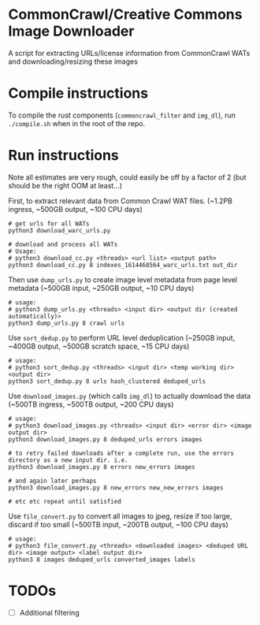 # CommonCrawl/Creative Commons Image Downloader

A script for extracting URLs/license information from CommonCrawl WATs and downloading/resizing these images

# Compile instructions

To compile the rust components (`commoncrawl_filter` and `img_dl`), run `./compile.sh` when in the root of the repo.

# Run instructions

Note all estimates are very rough, could easily be off by a factor of 2 (but should be the right OOM at least...)

First, to extract relevant data from Common Crawl WAT files. (~1.2PB ingress, ~500GB output, ~100 CPU days)

```shell
# get urls for all WATs
python3 download_warc_urls.py

# download and process all WATs
# Usage:
# python3 download_cc.py <threads> <url list> <output path>
python3 download_cc.py 8 indexes_1614468564_warc_urls.txt out_dir
```

Then use `dump_urls.py` to create image level metadata from page level metadata (~500GB input, ~250GB output, ~10 CPU days)
```shell
# usage:
# python3 dump_urls.py <threads> <input dir> <output dir (created automatically)>
python3 dump_urls.py 8 crawl urls
```

Use `sort_dedup.py` to perform URL level deduplication (~250GB input, ~400GB output, ~500GB scratch space, ~15 CPU days)
```shell
# usage:
# python3 sort_dedup.py <threads> <input dir> <temp working dir> <output dir>
python3 sort_dedup.py 8 urls hash_clustered deduped_urls
```

Use `download_images.py` (which calls `img_dl`) to actually download the data (~500TB ingress, ~500TB output, ~200 CPU days)
```shell
# usage:
# python3 download_images.py <threads> <input dir> <error dir> <image output dir>
python3 download_images.py 8 deduped_urls errors images

# to retry failed downloads after a complete run, use the errors directory as a new input dir. i.e.
python3 download_images.py 8 errors new_errors images

# and again later perhaps
python3 download_images.py 8 new_errors new_new_errors images

# etc etc repeat until satisfied
```

Use `file_convert.py` to convert all images to jpeg, resize if too large, discard if too small (~500TB input, ~200TB output, ~100 CPU days)
```shell
# usage:
# python3 file_convert.py <threads> <downloaded images> <deduped URL dir> <image output> <label output dir>
python3 8 images deduped_urls converted_images labels
```

# TODOs
- [ ] Additional filtering